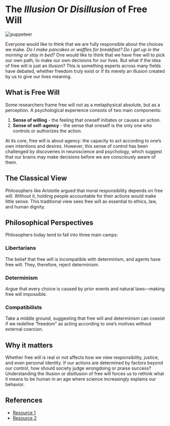 # The *Illusion* Or *Disillusion* of Free Will
![puppeteer](https://ellickaljibin.com/wp-content/uploads/2024/06/free-will.jpeg)


Everyone would like to think that we are fully responsible about the choices we make. *Do I make pancakes or waffles for breakfast? Do I get up in the morning or stay in bed?* One would like to think that we have free will to pick our own path, to make our own decisions for our lives. But what if the idea of free will is just an illusion? This is something experts across many fields have debated, whether freedom truly exist or if its merely an illusion created by us to give our lives meaning. 


## What is Free Will
Some researchers frame free will not as a metaphysical absolute, but as a perception. A psychological experience consists of two main components:
1. **Sense of willing** - the feeling that oneself initiates or causes an action.
2. **Sense of self-agency** - the sense that oneself is the only one who controls or authorizes the action.

At its core, free will is about agency: the capacity to act according to one’s own intentions and desires. However, this sense of control has been challenged by discoveries in neuroscience and psychology, which suggest that our brains may make decisions before we are consciously aware of them.


## The Classical View
Philosophers like Aristotle argued that moral responsibility depends on free will. Without it, holding people accountable for their actions would make little sense. This traditional view sees free will as essential to ethics, law, and human dignity.

## Philosophical Perspectives
Philosophers today tend to fall into three main camps:

### Libertarians
The belief that free will is incompatible with determinism, and agents have free will. They, therefore, reject determinism.

### Determinism
Argue that every choice is caused by prior events and natural laws—making free will impossible.

### Compatibilists
Take a middle ground, suggesting that free will and determinism can coexist if we redefine “freedom” as acting according to one’s motives without external coercion.

## Why it matters
Whether free will is real or not affects how we view responsibility, justice, and even personal identity. If our actions are determined by factors beyond our control, how should society judge wrongdoing or praise success? Understanding the illusion or disillusion of free will forces us to rethink what it means to be human in an age where science increasingly explains our behavior.

## References
- [Resource 1](https://thedevdoctor.medium.com/an-ancient-view-of-free-will-79faeea7690e)
- [Resource 2](https://pmc.ncbi.nlm.nih.gov/articles/PMC4938720/)